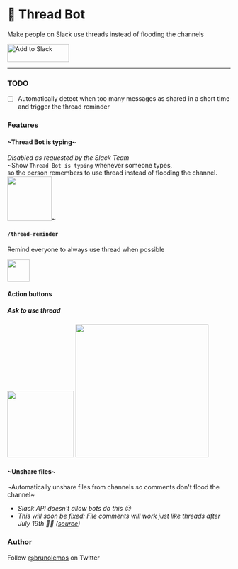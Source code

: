 # 👀 Thread Bot
Make people on Slack use threads instead of flooding the channels

<a href="https://slack.com/oauth/authorize?scope=commands,bot&client_id=351867349926.351110503493" target="_blank"><img alt="Add to Slack" height="40" width="139" src="https://platform.slack-edge.com/img/add_to_slack.png" srcset="https://platform.slack-edge.com/img/add_to_slack.png 1x, https://platform.slack-edge.com/img/add_to_slack@2x.png 2x" /></a>

---

### TODO

- [ ] Automatically detect when too many messages as shared in a short time and trigger the thread reminder

### Features

#### ~Thread Bot is typing~
_Disabled as requested by the Slack Team_<br/>
~Show `Thread Bot is typing` whenever someone types,<br/>
so the person remembers to use thread instead of flooding the channel.<br/>
<img height="100" src="https://user-images.githubusercontent.com/619186/42146134-3c67cd30-7d9c-11e8-9586-05d2c91f0e91.png" />~

<!--
### `/thread` command
Start a new thread
-->

#### `/thread-reminder`
Remind everyone to always use thread when possible

<img height="50" src="https://user-images.githubusercontent.com/619186/42146315-64c80366-7d9d-11e8-8114-231a85da6229.png"/>


#### Action buttons

##### Ask to use thread

<img height="150" src="https://user-images.githubusercontent.com/619186/42146178-8fad463c-7d9c-11e8-8e30-470baeb2c1a4.png"/>

<img height="300" src="https://user-images.githubusercontent.com/619186/42146263-17201748-7d9d-11e8-8dd6-ff0621fc72c8.png"/>



#### ~Unshare files~
~Automatically unshare files from channels so comments don't flood the channel~<br/>
  - _Slack API doesn't allow bots do this 😕_
  - _This will soon be fixed: File comments will work just like threads after July 19th 🎉🎉 ([source](https://api.slack.com/changelog/2018-05-file-threads-soon-tread))_

### Author

Follow [@brunolemos](https://twitter.com/brunolemos) on Twitter
